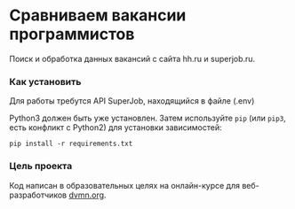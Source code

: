 # Сравниваем вакансии программистов

Поиск и обработка данных вакансий с сайта hh.ru и superjob.ru.

### Как установить

Для работы требутся  API SuperJob, находящийся в файле (.env)

Python3 должен быть уже установлен. 
Затем используйте `pip` (или `pip3`, есть конфликт с Python2) для установки зависимостей:

```
pip install -r requirements.txt
```

### Цель проекта

Код написан в образовательных целях на онлайн-курсе для веб-разработчиков [dvmn.org](https://dvmn.org/).